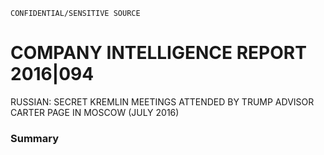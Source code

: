 ```
CONFIDENTIAL/SENSITIVE SOURCE
```

# COMPANY INTELLIGENCE REPORT 2016\|094

RUSSIAN: SECRET KREMLIN MEETINGS ATTENDED BY TRUMP ADVISOR CARTER PAGE IN MOSCOW \(JULY 2016\)

### Summary



